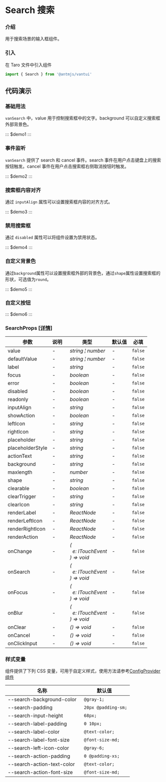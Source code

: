 # Search 搜索

### 介绍

用于搜索场景的输入框组件。

### 引入

在 Taro 文件中引入组件

```js
import { Search } from '@antmjs/vantui'
```

## 代码演示

### 基础用法

`vanSearch` 中，value 用于控制搜索框中的文字。background 可以自定义搜索框外部背景色。

::: $demo1 :::

### 事件监听

`vanSearch` 提供了 search 和 cancel 事件。search 事件在用户点击键盘上的搜索按钮触发。cancel 事件在用户点击搜索框右侧取消按钮时触发。

::: $demo2 :::

### 搜索框内容对齐

通过 `inputAlign` 属性可以设置搜索框内容的对齐方式。

::: $demo3 :::

### 禁用搜索框

通过 `disabled` 属性可以将组件设置为禁用状态。

::: $demo4 :::

### 自定义背景色

通过`background`属性可以设置搜索框外部的背景色，通过`shape`属性设置搜索框的形状，可选值为`round`。

::: $demo5 :::

### 自定义按钮

::: $demo6 :::

### SearchProps [[详情]](https://github.com/AntmJS/vantui/tree/main/packages/vantui/types/search.d.ts)

| 参数             | 说明 | 类型                                                                                                     | 默认值 | 必填    |
| ---------------- | ---- | -------------------------------------------------------------------------------------------------------- | ------ | ------- |
| value            | -    | _&nbsp;&nbsp;string&nbsp;&brvbar;&nbsp;number<br/>_                                                      | -      | `false` |
| defaultValue     | -    | _&nbsp;&nbsp;string&nbsp;&brvbar;&nbsp;number<br/>_                                                      | -      | `false` |
| label            | -    | _&nbsp;&nbsp;string<br/>_                                                                                | -      | `false` |
| focus            | -    | _&nbsp;&nbsp;boolean<br/>_                                                                               | -      | `false` |
| error            | -    | _&nbsp;&nbsp;boolean<br/>_                                                                               | -      | `false` |
| disabled         | -    | _&nbsp;&nbsp;boolean<br/>_                                                                               | -      | `false` |
| readonly         | -    | _&nbsp;&nbsp;boolean<br/>_                                                                               | -      | `false` |
| inputAlign       | -    | _&nbsp;&nbsp;string<br/>_                                                                                | -      | `false` |
| showAction       | -    | _&nbsp;&nbsp;boolean<br/>_                                                                               | -      | `false` |
| leftIcon         | -    | _&nbsp;&nbsp;string<br/>_                                                                                | -      | `false` |
| rightIcon        | -    | _&nbsp;&nbsp;string<br/>_                                                                                | -      | `false` |
| placeholder      | -    | _&nbsp;&nbsp;string<br/>_                                                                                | -      | `false` |
| placeholderStyle | -    | _&nbsp;&nbsp;string<br/>_                                                                                | -      | `false` |
| actionText       | -    | _&nbsp;&nbsp;string<br/>_                                                                                | -      | `false` |
| background       | -    | _&nbsp;&nbsp;string<br/>_                                                                                | -      | `false` |
| maxlength        | -    | _&nbsp;&nbsp;number<br/>_                                                                                | -      | `false` |
| shape            | -    | _&nbsp;&nbsp;string<br/>_                                                                                | -      | `false` |
| clearable        | -    | _&nbsp;&nbsp;boolean<br/>_                                                                               | -      | `false` |
| clearTrigger     | -    | _&nbsp;&nbsp;string<br/>_                                                                                | -      | `false` |
| clearIcon        | -    | _&nbsp;&nbsp;string<br/>_                                                                                | -      | `false` |
| renderLabel      | -    | _&nbsp;&nbsp;ReactNode<br/>_                                                                             | -      | `false` |
| renderLeftIcon   | -    | _&nbsp;&nbsp;ReactNode<br/>_                                                                             | -      | `false` |
| renderRightIcon  | -    | _&nbsp;&nbsp;ReactNode<br/>_                                                                             | -      | `false` |
| renderAction     | -    | _&nbsp;&nbsp;ReactNode<br/>_                                                                             | -      | `false` |
| onChange         | -    | _&nbsp;&nbsp;(<br/>&nbsp;&nbsp;&nbsp;&nbsp;e:&nbsp;ITouchEvent<br/>&nbsp;&nbsp;)&nbsp;=>&nbsp;void<br/>_ | -      | `false` |
| onSearch         | -    | _&nbsp;&nbsp;(<br/>&nbsp;&nbsp;&nbsp;&nbsp;e:&nbsp;ITouchEvent<br/>&nbsp;&nbsp;)&nbsp;=>&nbsp;void<br/>_ | -      | `false` |
| onFocus          | -    | _&nbsp;&nbsp;(<br/>&nbsp;&nbsp;&nbsp;&nbsp;e:&nbsp;ITouchEvent<br/>&nbsp;&nbsp;)&nbsp;=>&nbsp;void<br/>_ | -      | `false` |
| onBlur           | -    | _&nbsp;&nbsp;(<br/>&nbsp;&nbsp;&nbsp;&nbsp;e:&nbsp;ITouchEvent<br/>&nbsp;&nbsp;)&nbsp;=>&nbsp;void<br/>_ | -      | `false` |
| onClear          | -    | _&nbsp;&nbsp;()&nbsp;=>&nbsp;void<br/>_                                                                  | -      | `false` |
| onCancel         | -    | _&nbsp;&nbsp;()&nbsp;=>&nbsp;void<br/>_                                                                  | -      | `false` |
| onClickInput     | -    | _&nbsp;&nbsp;()&nbsp;=>&nbsp;void<br/>_                                                                  | -      | `false` |

### 样式变量

组件提供了下列 CSS 变量，可用于自定义样式，使用方法请参考[ConfigProvider 组件](https://antmjs.github.io/vantui/#/config-provider)

| 名称                       | 默认值               |
| -------------------------- | -------------------- |
| --search-background-color  | ` @gray-1;`          |
| --search-padding           | ` 20px @padding-sm;` |
| --search-input-height      | ` 68px;`             |
| --search-label-padding     | ` 0 10px;`           |
| --search-label-color       | ` @text-color;`      |
| --search-label-font-size   | ` @font-size-md;`    |
| --search-left-icon-color   | ` @gray-6;`          |
| --search-action-padding    | ` 0 @padding-xs;`    |
| --search-action-text-color | ` @text-color;`      |
| --search-action-font-size  | ` @font-size-md;`    |
